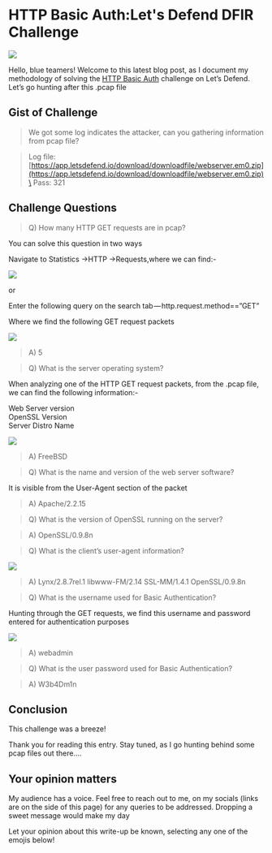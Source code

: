 # HTTP Basic Auth:Let's Defend DFIR Challenge

&#x20;                                             ![](https://cdn-images-1.medium.com/max/1000/1\*H1rhWTgN9396jHzWCFn0qA.png)

Hello, blue teamers! Welcome to this latest blog post, as I document my methodology of solving the [HTTP Basic Auth](https://app.letsdefend.io/dfir/dfir/http-basic-auth/) challenge on Let’s Defend. Let’s go hunting after this .pcap file

## Gist of Challenge

> We got some log indicates the attacker, can you gathering information from pcap file?

> Log file: [https://app.letsdefend.io/download/downloadfile/webserver.em0.zip](https://app.letsdefend.io/download/downloadfile/webserver.em0.zip)\
> Pass: 321

## **Challenge Questions**

> Q) How many HTTP GET requests are in pcap?

You can solve this question in two ways

Navigate to Statistics ->HTTP ->Requests,where we can find:-

&#x20;                                     ![](https://cdn-images-1.medium.com/max/1000/1\*F38xpfe43Voabjajk5t4yg.png)

or

Enter the following query on the search tab — http.request.method==”GET”

Where we find the following GET request packets

&#x20;                                        ![](https://cdn-images-1.medium.com/max/1000/1\*Uv-5PTGOvbZmX9TQdRp2tw.png)

> A) 5

> Q) What is the server operating system?

When analyzing one of the HTTP GET request packets, from the .pcap file, we can find the following information:-

Web Server version\
OpenSSL Version\
Server Distro Name

&#x20;                                           ![](https://cdn-images-1.medium.com/max/1000/1\*JZ2o-e3otR8kTyRV0QSqvw.png)

> A) FreeBSD

> Q) What is the name and version of the web server software?

It is visible from the User-Agent section of the packet&#x20;

> A) Apache/2.2.15

> Q) What is the version of OpenSSL running on the server?

> A) OpenSSL/0.9.8n

> Q) What is the client’s user-agent information?

&#x20;                                                 ![](https://cdn-images-1.medium.com/max/1000/1\*FmA14pDg4z1mXHCn7fzt8g.png)

> A) Lynx/2.8.7rel.1 libwww-FM/2.14 SSL-MM/1.4.1 OpenSSL/0.9.8n

> Q) What is the username used for Basic Authentication?

Hunting through the GET requests, we find this username and password entered for authentication purposes

&#x20;                                                  ![](https://cdn-images-1.medium.com/max/1000/1\*ejDaFd\_ZxhxpugG597odYA.png)

> A) webadmin

> Q) What is the user password used for Basic Authentication?

> A) W3b4Dm1n

## Conclusion

This challenge was a breeze!

Thank you for reading this entry. Stay tuned, as I go hunting behind some pcap files out there....

## Your opinion matters

My audience has a voice. Feel free to reach out to me, on my socials (links are on the side of this page) for any queries to be addressed. Dropping a sweet message would make my day

Let your opinion about this write-up be known, selecting any one of the emojis below!
